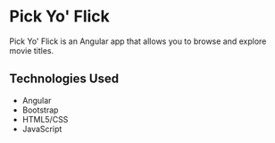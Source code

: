 # Pick Yo' Flick

Pick Yo' Flick is an Angular app that allows you to browse and explore movie titles.

## Technologies Used

- Angular
- Bootstrap
- HTML5/CSS
- JavaScript